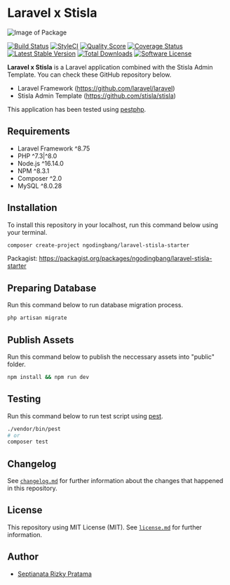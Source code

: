 # Laravel x Stisla

![Image of Package](https://banners.beyondco.de/Laravel%20x%20Stisla.png?theme=light&packageManager=composer+require&packageName=ngodingbang%2Flaravel-stisla-starter&pattern=architect&style=style_1&description=The+Laravel+Framework+x+Stisla+Admin+Template.&md=1&showWatermark=0&fontSize=100px&images=https%3A%2F%2Flaravel.com%2Fimg%2Flogomark.min.svg)

[![Build Status](https://github.com/ngodingbang/laravel-stisla-starter/actions/workflows/tests.yml/badge.svg)](https://github.com/ngodingbang/laravel-stisla-starter/actions)
[![StyleCI](https://github.styleci.io/repos/463512983/shield)](https://github.styleci.io/repos/463512983)
[![Quality Score](https://img.shields.io/scrutinizer/g/ngodingbang/laravel-stisla-starter.svg?style=flat)](https://scrutinizer-ci.com/g/ngodingbang/laravel-stisla-starter)
[![Coverage Status](https://coveralls.io/repos/github/ngodingbang/laravel-stisla-starter/badge.svg)](https://coveralls.io/github/ngodingbang/laravel-stisla-starter)
[![Latest Stable Version](https://poser.pugx.org/ngodingbang/laravel-stisla-starter/v/stable.svg)](https://packagist.org/packages/ngodingbang/laravel-stisla-starter)
[![Total Downloads](https://poser.pugx.org/ngodingbang/laravel-stisla-starter/d/total.svg)](https://packagist.org/packages/ngodingbang/laravel-stisla-starter)
[![Software License](https://poser.pugx.org/ngodingbang/laravel-stisla-starter/license.svg)](https://packagist.org/packages/ngodingbang/laravel-stisla-starter)

**Laravel x Stisla** is a Laravel application combined with the Stisla Admin Template. You can check these GitHub repository below.

- Laravel Framework (https://github.com/laravel/laravel)
- Stisla Admin Template (https://github.com/stisla/stisla)

This application has been tested using [pestphp](https://pestphp.com).

## Requirements

- Laravel Framework ^8.75
- PHP ^7.3|^8.0
- Node.js ^16.14.0
- NPM ^8.3.1
- Composer ^2.0
- MySQL ^8.0.28

## Installation

To install this repository in your localhost, run this command below using your terminal.

```bash
composer create-project ngodingbang/laravel-stisla-starter
```

Packagist: https://packagist.org/packages/ngodingbang/laravel-stisla-starter

## Preparing Database
Run this command below to run database migration process.

```bash
php artisan migrate
```

## Publish Assets
Run this command below to publish the neccessary assets into "public" folder.

```bash
npm install && npm run dev
```

## Testing

Run this command below to run test script using [pest](https://pestphp.com/).

```bash
./vendor/bin/pest
# or
composer test
```

## Changelog

See [`changelog.md`](CHANGELOG.md) for further information about the changes that happened in this repository.

## License

This repository using MIT License (MIT). See [`license.md`](LICENSE.md) for further information.

## Author

- [Septianata Rizky Pratama](https://github.com/ngodingbang)
